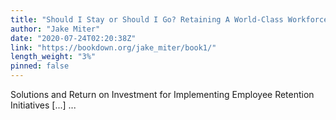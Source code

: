 ```yaml
---
title: "Should I Stay or Should I Go? Retaining A World-Class Workforce at Thrive Media"
author: "Jake Miter"
date: "2020-07-24T02:20:38Z"
link: "https://bookdown.org/jake_miter/book1/"
length_weight: "3%"
pinned: false
---
```


Solutions and Return on Investment for Implementing Employee Retention Initiatives [...]  ...
